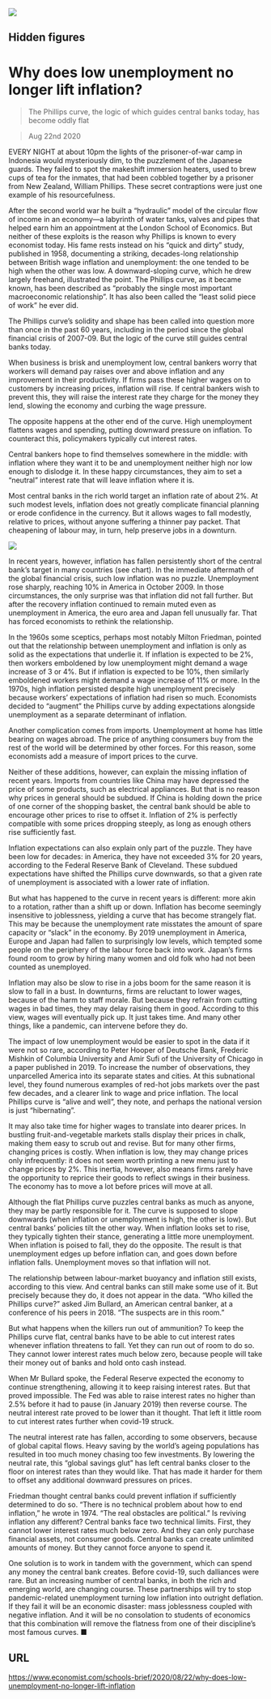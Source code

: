 ![](./images/20200822_SBD001_0.jpg)

## Hidden figures

# Why does low unemployment no longer lift inflation?

> The Phillips curve, the logic of which guides central banks today, has become oddly flat

> Aug 22nd 2020

EVERY NIGHT at about 10pm the lights of the prisoner-of-war camp in Indonesia would mysteriously dim, to the puzzlement of the Japanese guards. They failed to spot the makeshift immersion heaters, used to brew cups of tea for the inmates, that had been cobbled together by a prisoner from New Zealand, William Phillips. These secret contraptions were just one example of his resourcefulness.

After the second world war he built a “hydraulic” model of the circular flow of income in an economy—a labyrinth of water tanks, valves and pipes that helped earn him an appointment at the London School of Economics. But neither of these exploits is the reason why Phillips is known to every economist today. His fame rests instead on his “quick and dirty” study, published in 1958, documenting a striking, decades-long relationship between British wage inflation and unemployment: the one tended to be high when the other was low. A downward-sloping curve, which he drew largely freehand, illustrated the point. The Phillips curve, as it became known, has been described as “probably the single most important macroeconomic relationship”. It has also been called the “least solid piece of work” he ever did.

The Phillips curve’s solidity and shape has been called into question more than once in the past 60 years, including in the period since the global financial crisis of 2007-09. But the logic of the curve still guides central banks today.

When business is brisk and unemployment low, central bankers worry that workers will demand pay raises over and above inflation and any improvement in their productivity. If firms pass these higher wages on to customers by increasing prices, inflation will rise. If central bankers wish to prevent this, they will raise the interest rate they charge for the money they lend, slowing the economy and curbing the wage pressure.

The opposite happens at the other end of the curve. High unemployment flattens wages and spending, putting downward pressure on inflation. To counteract this, policymakers typically cut interest rates.

Central bankers hope to find themselves somewhere in the middle: with inflation where they want it to be and unemployment neither high nor low enough to dislodge it. In these happy circumstances, they aim to set a “neutral” interest rate that will leave inflation where it is.

Most central banks in the rich world target an inflation rate of about 2%. At such modest levels, inflation does not greatly complicate financial planning or erode confidence in the currency. But it allows wages to fall modestly, relative to prices, without anyone suffering a thinner pay packet. That cheapening of labour may, in turn, help preserve jobs in a downturn.



![](./images/20200822_SBC698.png)

In recent years, however, inflation has fallen persistently short of the central bank’s target in many countries (see chart). In the immediate aftermath of the global financial crisis, such low inflation was no puzzle. Unemployment rose sharply, reaching 10% in America in October 2009. In those circumstances, the only surprise was that inflation did not fall further. But after the recovery inflation continued to remain muted even as unemployment in America, the euro area and Japan fell unusually far. That has forced economists to rethink the relationship.

In the 1960s some sceptics, perhaps most notably Milton Friedman, pointed out that the relationship between unemployment and inflation is only as solid as the expectations that underlie it. If inflation is expected to be 2%, then workers emboldened by low unemployment might demand a wage increase of 3 or 4%. But if inflation is expected to be 10%, then similarly emboldened workers might demand a wage increase of 11% or more. In the 1970s, high inflation persisted despite high unemployment precisely because workers’ expectations of inflation had risen so much. Economists decided to “augment” the Phillips curve by adding expectations alongside unemployment as a separate determinant of inflation.

Another complication comes from imports. Unemployment at home has little bearing on wages abroad. The price of anything consumers buy from the rest of the world will be determined by other forces. For this reason, some economists add a measure of import prices to the curve.

Neither of these additions, however, can explain the missing inflation of recent years. Imports from countries like China may have depressed the price of some products, such as electrical appliances. But that is no reason why prices in general should be subdued. If China is holding down the price of one corner of the shopping basket, the central bank should be able to encourage other prices to rise to offset it. Inflation of 2% is perfectly compatible with some prices dropping steeply, as long as enough others rise sufficiently fast.

Inflation expectations can also explain only part of the puzzle. They have been low for decades: in America, they have not exceeded 3% for 20 years, according to the Federal Reserve Bank of Cleveland. These subdued expectations have shifted the Phillips curve downwards, so that a given rate of unemployment is associated with a lower rate of inflation.

But what has happened to the curve in recent years is different: more akin to a rotation, rather than a shift up or down. Inflation has become seemingly insensitive to joblessness, yielding a curve that has become strangely flat. This may be because the unemployment rate misstates the amount of spare capacity or “slack” in the economy. By 2019 unemployment in America, Europe and Japan had fallen to surprisingly low levels, which tempted some people on the periphery of the labour force back into work. Japan’s firms found room to grow by hiring many women and old folk who had not been counted as unemployed.

Inflation may also be slow to rise in a jobs boom for the same reason it is slow to fall in a bust. In downturns, firms are reluctant to lower wages, because of the harm to staff morale. But because they refrain from cutting wages in bad times, they may delay raising them in good. According to this view, wages will eventually pick up. It just takes time. And many other things, like a pandemic, can intervene before they do.

The impact of low unemployment would be easier to spot in the data if it were not so rare, according to Peter Hooper of Deutsche Bank, Frederic Mishkin of Columbia University and Amir Sufi of the University of Chicago in a paper published in 2019. To increase the number of observations, they unparcelled America into its separate states and cities. At this subnational level, they found numerous examples of red-hot jobs markets over the past few decades, and a clearer link to wage and price inflation. The local Phillips curve is “alive and well”, they note, and perhaps the national version is just “hibernating”.

It may also take time for higher wages to translate into dearer prices. In bustling fruit-and-vegetable markets stalls display their prices in chalk, making them easy to scrub out and revise. But for many other firms, changing prices is costly. When inflation is low, they may change prices only infrequently: it does not seem worth printing a new menu just to change prices by 2%. This inertia, however, also means firms rarely have the opportunity to reprice their goods to reflect swings in their business. The economy has to move a lot before prices will move at all.

Although the flat Phillips curve puzzles central banks as much as anyone, they may be partly responsible for it. The curve is supposed to slope downwards (when inflation or unemployment is high, the other is low). But central banks’ policies tilt the other way. When inflation looks set to rise, they typically tighten their stance, generating a little more unemployment. When inflation is poised to fall, they do the opposite. The result is that unemployment edges up before inflation can, and goes down before inflation falls. Unemployment moves so that inflation will not.

The relationship between labour-market buoyancy and inflation still exists, according to this view. And central banks can still make some use of it. But precisely because they do, it does not appear in the data. “Who killed the Phillips curve?” asked Jim Bullard, an American central banker, at a conference of his peers in 2018. “The suspects are in this room.”

But what happens when the killers run out of ammunition? To keep the Phillips curve flat, central banks have to be able to cut interest rates whenever inflation threatens to fall. Yet they can run out of room to do so. They cannot lower interest rates much below zero, because people will take their money out of banks and hold onto cash instead.

When Mr Bullard spoke, the Federal Reserve expected the economy to continue strengthening, allowing it to keep raising interest rates. But that proved impossible. The Fed was able to raise interest rates no higher than 2.5% before it had to pause (in January 2019) then reverse course. The neutral interest rate proved to be lower than it thought. That left it little room to cut interest rates further when covid-19 struck.

The neutral interest rate has fallen, according to some observers, because of global capital flows. Heavy saving by the world’s ageing populations has resulted in too much money chasing too few investments. By lowering the neutral rate, this “global savings glut” has left central banks closer to the floor on interest rates than they would like. That has made it harder for them to offset any additional downward pressures on prices.

Friedman thought central banks could prevent inflation if sufficiently determined to do so. “There is no technical problem about how to end inflation,” he wrote in 1974. “The real obstacles are political.” Is reviving inflation any different? Central banks face two technical limits. First, they cannot lower interest rates much below zero. And they can only purchase financial assets, not consumer goods. Central banks can create unlimited amounts of money. But they cannot force anyone to spend it.

One solution is to work in tandem with the government, which can spend any money the central bank creates. Before covid-19, such dalliances were rare. But an increasing number of central banks, in both the rich and emerging world, are changing course. These partnerships will try to stop pandemic-related unemployment turning low inflation into outright deflation. If they fail it will be an economic disaster: mass joblessness coupled with negative inflation. And it will be no consolation to students of economics that this combination will remove the flatness from one of their discipline’s most famous curves. ■

## URL

https://www.economist.com/schools-brief/2020/08/22/why-does-low-unemployment-no-longer-lift-inflation
